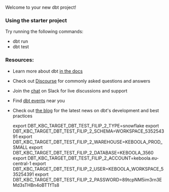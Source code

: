 Welcome to your new dbt project!

### Using the starter project

Try running the following commands:
- dbt run
- dbt test


### Resources:
- Learn more about dbt [in the docs](https://docs.getdbt.com/docs/introduction)
- Check out [Discourse](https://discourse.getdbt.com/) for commonly asked questions and answers
- Join the [chat](https://community.getdbt.com/) on Slack for live discussions and support
- Find [dbt events](https://events.getdbt.com) near you
- Check out [the blog](https://blog.getdbt.com/) for the latest news on dbt's development and best practices


  export DBT_KBC_TARGET_DBT_TEST_FILIP_2_TYPE=snowflake
  export DBT_KBC_TARGET_DBT_TEST_FILIP_2_SCHEMA=WORKSPACE_535254391
  export DBT_KBC_TARGET_DBT_TEST_FILIP_2_WAREHOUSE=KEBOOLA_PROD_SMALL
  export DBT_KBC_TARGET_DBT_TEST_FILIP_2_DATABASE=KEBOOLA_3560
  export DBT_KBC_TARGET_DBT_TEST_FILIP_2_ACCOUNT=keboola.eu-central-1
  export DBT_KBC_TARGET_DBT_TEST_FILIP_2_USER=KEBOOLA_WORKSPACE_535254391
  export DBT_KBC_TARGET_DBT_TEST_FILIP_2_PASSWORD=89tcpNM5im3rn3EMd3sTHBn4oBTTfTs8